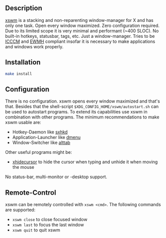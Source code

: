 ## Description

[xswm](https://github.com/astier/xswm) is a stacking and non-reparenting
window-manager for X and has only one task. Open every window maximized. Zero
configuration required. Due to its limited scope it is very minimal and
performant (\~400 SLOC). No built-in hotkeys, statusbar, tags, etc. Just a
window-manager. Tries to be
[ICCCM](https://www.x.org/releases/current/doc/xorg-docs/icccm/icccm.html) and
[EWMH](https://specifications.freedesktop.org/wm-spec/latest/) compliant insofar
it is necessary to make applications and windows work properly.

## Installation

```sh
make install
```

## Configuration

There is no configuration. xswm opens every window maximized and that's that.
Besides that the shell-script `$XDG_CONFIG_HOME/xswm/autostart.sh` can be used
to autostart programs. To extend its capabilities use xswm in combination with
other programs. The minimum recommendations to make xswm usable are:

- Hotkey-Daemon like [sxhkd](https://github.com/baskerville/sxhkd)
- Application-Launcher like [dmenu](https://tools.suckless.org/dmenu/)
- Window-Switcher like [alttab](https://github.com/sagb/alttab/)

Other useful programs might be:

- [xhidecursor](https://github.com/astier/xhidecursor) to hide the cursor when
  typing and unhide it when moving the mouse

No status-bar, multi-monitor or -desktop support.

## Remote-Control

xswm can be remotely controlled with `xswm <cmd>`.
The following commands are supported:

- `xswm close` to close focused window
- `xswm last`  to focus the last window
- `xswm quit`  to quit xswm
